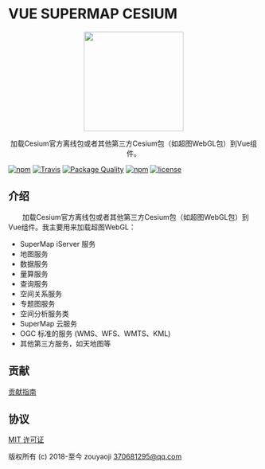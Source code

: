 # VUE SUPERMAP CESIUM

<p align="center"><img src="//zouyaoji.top/vue-cesium/favicon.png" width="200px"></p>

<p align="center">加载Cesium官方离线包或者其他第三方Cesium包（如超图WebGL包）到Vue组件。</p>

[![npm](https://img.shields.io/npm/v/vue-cesium.svg)]()
[![Travis](https://img.shields.io/travis/zouyaoji/vue-cesium.svg)]()
[![Package Quality](http://npm.packagequality.com/shield/vue-cesium.svg)](http://packagequality.com/#?package=vue-cesium)
[![npm](https://img.shields.io/npm/dm/vue-cesium.svg)]()
[![license](https://img.shields.io/github/license/zouyaoji/vue-cesium.svg)]()

## 介绍

<p style="text-indent:2em;">加载Cesium官方离线包或者其他第三方Cesium包（如超图WebGL包）到Vue组件。我主要用来加载超图WebGL：</p>

- SuperMap iServer 服务
- 地图服务
- 数据服务
- 量算服务
- 查询服务
- 空间关系服务
- 专题图服务
- 空间分析服务类
- SuperMap 云服务
- OGC 标准的服务 (WMS、WFS、WMTS、KML)
- 其他第三方服务，如天地图等

## 贡献

[贡献指南](https://github.com/zouyaoji/vue-cesium/blob/master/CONTRIBUTING.md)

## 协议

[MIT 许可证](//opensource.org/licenses/MIT)

版权所有 (c) 2018-至今 zouyaoji <370681295@qq.com>
